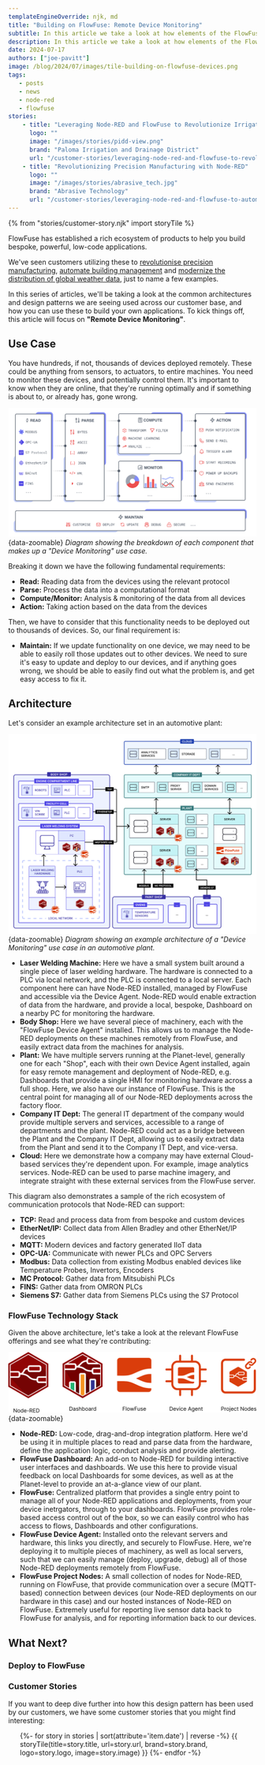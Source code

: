 ```yaml
---
templateEngineOverride: njk, md
title: "Building on FlowFuse: Remote Device Monitoring"
subtitle: In this article we take a look at how elements of the FlowFuse ecosystem can be used to build powerful IoT applications for monitoring remote devices.
description: In this article we take a look at how elements of the FlowFuse ecosystem can be used to build powerful IoT applications for monitoring remote devices.
date: 2024-07-17
authors: ["joe-pavitt"]
image: /blog/2024/07/images/tile-building-on-flowfuse-devices.png
tags:
   - posts
   - news
   - node-red
   - flowfuse
stories:
    - title: "Leveraging Node-RED and FlowFuse to Revolutionize Irrigation"
      logo: ""
      image: "/images/stories/pidd-view.png"
      brand: "Paloma Irrigation and Drainage District"
      url: "/customer-stories/leveraging-node-red-and-flowfuse-to-revolutionize-irrigation"
    - title: "Revolutionizing Precision Manufacturing with Node-RED"
      logo: ""
      image: "/images/stories/abrasive_tech.jpg"
      brand: "Abrasive Technology"
      url: "/customer-stories/leveraging-node-red-and-flowfuse-to-automate-precision-manufacturing"
---
```


{% from "stories/customer-story.njk" import storyTile %}

FlowFuse has established a rich ecosystem of products to help you build bespoke, powerful, low-code applications.

We've seen customers utilizing these to [revolutionise precision manufacturing](https://flowfuse.com/customer-stories/leveraging-node-red-and-flowfuse-to-automate-precision-manufacturing/), [automate building management](https://flowfuse.com/customer-stories/node-red-building-management/) and [modernize the distribution of global weather data](https://flowfuse.com/customer-stories/un-wmo-nr-data-sharing/), just to name a few examples. 

In this series of articles, we'll be taking a look at the common architectures and design patterns we are seeing used across our customer base, and how you can use these to build your own applications. To kick things off, this article will focus on **"Remote Device Monitoring"**.

<!--more-->

## Use Case

You have hundreds, if not, thousands of devices deployed remotely. These could be anything from sensors, to actuators, to entire machines. You need to monitor these devices, and potentially control them. It's important to know when they are online, that they're running optimally and if something is about to, or already has, gone wrong.

![Diagram showing the breakdown of each component that makes up a "Device Monitoring" use case.](./images/device-monitoring-use-case.png){data-zoomable}
_Diagram showing the breakdown of each component that makes up a "Device Monitoring" use case._

Breaking it down we have the following fundamental requirements:

- **Read:** Reading data from the devices using the relevant protocol
- **Parse:** Process the data into a computational format
- **Compute/Monitor:** Analysis & monitoring of the data from all devices
- **Action:** Taking action based on the data from the devices

Then, we have to consider that this functionality needs to be deployed out to thousands of devices. So, our final requirement is:

- **Maintain:** If we update functionality on one device, we may need to be able to easily roll those updates out to other devices. We need to sure it's easy to update and deploy to our devices, and if anything goes wrong, we should be able to easily find out what the problem is, and get easy access to fix it.

## Architecture

Let's consider an example architecture set in an automotive plant:

![Diagram showing the architecture of a "Device Monitoring" use case in an automotive plant.](./images/device-monitoring-architecture.png){data-zoomable}
_Diagram showing an example architecture of a "Device Monitoring" use case in an automotive plant._

- **Laser Welding Machine:** Here we have a small system built around a single piece of laser welding hardware. The hardware is connected to a PLC via local network, and the PLC is connected to a local server. Each component here can have Node-RED installed, managed by FlowFuse and accessible via the Device Agent. Node-RED would enable extraction of data from the hardware, and provide a local, bespoke, Dashboard on a nearby PC for monitoring the hardware.
- **Body Shop:** Here we have several piece of machinery, each with the "FlowFuse Device Agent" installed. This allows us to manage the Node-RED deployments on these machines remotely from FlowFuse, and easily extract data from the machines for analysis.
- **Plant:** We have multiple servers running at the Planet-level, generally one for each "Shop", each with their own Device Agent installed, again for easy remote management and deployment of Node-RED, e.g. Dashboards that provide a single HMI for monitoring hardware across a full shop. Here, we also have our instance of FlowFuse. This is the central point for managing all of our Node-RED deployments across the factory floor.
- **Company IT Dept:** The general IT department of the company would provide multiple servers and services, accessible to a range of departments and the plant. Node-RED could act as a bridge between the Plant and the Company IT Dept, allowing us to easily extract data from the Plant and send it to the Company IT Dept, and vice-versa.
- **Cloud:** Here we demonstrate how a company may have external Cloud-based services they're dependent upon. For example, image analytics services. Node-RED can be used to parse machine imagery, and integrate straight with these external services from the FlowFuse server.

This diagram also demonstrates a sample of the rich ecosystem of communication protocols that Node-RED can support:

- **TCP:** Read and process data from from bespoke and custom devices
- **EtherNet/IP:** Collect data from Allen Bradley and other EtherNet/IP devices
- **MQTT:**  Modern devices and factory generated IIoT data
- **OPC-UA:**  Communicate with newer PLCs and OPC Servers 
- **Modbus:**  Data collection from existing Modbus enabled devices like Temperature Probes, Invertors, Encoders
- **MC Protocol:**  Gather data from Mitsubishi PLCs
- **FINS:**  Gather data from OMRON PLCs
- **Siemens S7:**   Gather data from Siemens PLCs using the S7 Protocol

### FlowFuse Technology Stack

Given the above architecture, let's take a look at the relevant FlowFuse offerings and see what they're contributing:

![Lineup of each of the FlowFuse offerings](./images/ff-ecosystem-lineup.png){data-zoomable}

- **Node-RED:** Low-code, drag-and-drop integration platform. Here we'd be using it in multiple places to read and parse data from the hardware, define the application logic, conduct analysis and provide alerting.
- **FlowFuse Dashboard:** An add-on to Node-RED for building interactive user interfaces and dashboards. We use this here to provide visual feedback on local Dashboards for some devices, as well as at the Planet-level to provide an at-a-glance view of our plant.
- **FlowFuse:** Centralized platform that provides a single entry point to manage all of your Node-RED applications and deployments, from your device inetrgators, through to your dashboards. FlowFuse provides role-based access control out of the box, so we can easily control who has access to flows, Dashboards and other configurations.
- **FlowFuse Device Agent:** Installed onto the relevant servers and hardware, this links you directly, and securely to FlowFuse. Here, we're deploying it to multiple pieces of machinery, as well as local servers, such that we can easily manage (deploy, upgrade, debug) all of those Node-RED deployments remotely from FlowFuse.
- **FlowFuse Project Nodes:** A small collection of nodes for Node-RED, running on FlowFuse, that provide communication over a secure (MQTT-based) connection between devices (our Node-RED deployments on our hardware in this case) and our hosted instances of Node-RED on FlowFuse. Extremely useful for reporting live sensor data back to FlowFuse for analysis, and for reporting information back to our devices.

## What Next?

### Deploy to FlowFuse

### Customer Stories

If you want to deep dive further into how this design pattern has been used by our customers, we have some customer stories that you might find interesting:

<ul class="grid grid-cols-1 sm:grid-cols-2 gap-4 px-0 list-none">
    {%- for story in stories | sort(attribute='item.date') | reverse -%}
    {{ storyTile(title=story.title, url=story.url, brand=story.brand, logo=story.logo, image=story.image) }}
    {%- endfor -%}
</ul>
